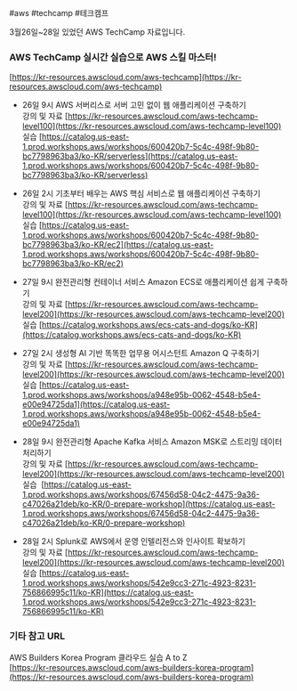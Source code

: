 #aws #techcamp #테크캠프

3월26일~28일 있었던 AWS TechCamp 자료입니다.

### AWS TechCamp 실시간 실습으로 AWS 스킬 마스터!  
[https://kr-resources.awscloud.com/aws-techcamp](https://kr-resources.awscloud.com/aws-techcamp)

- 26일 9시 AWS 서버리스로 서버 고민 없이 웹 애플리케이션 구축하기  
강의 및 자료 [https://kr-resources.awscloud.com/aws-techcamp-level100](https://kr-resources.awscloud.com/aws-techcamp-level100)  
실습 [https://catalog.us-east-1.prod.workshops.aws/workshops/600420b7-5c4c-498f-9b80-bc7798963ba3/ko-KR/serverless](https://catalog.us-east-1.prod.workshops.aws/workshops/600420b7-5c4c-498f-9b80-bc7798963ba3/ko-KR/serverless)

- 26일 2시 기초부터 배우는 AWS 핵심 서비스로 웹 애플리케이션 구축하기  
강의 및 자료 [https://kr-resources.awscloud.com/aws-techcamp-level100](https://kr-resources.awscloud.com/aws-techcamp-level100)  
실습 [https://catalog.us-east-1.prod.workshops.aws/workshops/600420b7-5c4c-498f-9b80-bc7798963ba3/ko-KR/ec2](https://catalog.us-east-1.prod.workshops.aws/workshops/600420b7-5c4c-498f-9b80-bc7798963ba3/ko-KR/ec2)

- 27일 9시 완전관리형 컨테이너 서비스 Amazon ECS로 애플리케이션 쉽게 구축하기  
강의 및 자료 [https://kr-resources.awscloud.com/aws-techcamp-level200](https://kr-resources.awscloud.com/aws-techcamp-level200)  
실습 [https://catalog.workshops.aws/ecs-cats-and-dogs/ko-KR](https://catalog.workshops.aws/ecs-cats-and-dogs/ko-KR)

- 27일 2시 생성형 AI 기반 똑똑한 업무용 어시스턴트 Amazon Q 구축하기  
강의 및 자료 [https://kr-resources.awscloud.com/aws-techcamp-level200](https://kr-resources.awscloud.com/aws-techcamp-level200)  
실습 [https://catalog.us-east-1.prod.workshops.aws/workshops/a948e95b-0062-4548-b5e4-e00e94725da1](https://catalog.us-east-1.prod.workshops.aws/workshops/a948e95b-0062-4548-b5e4-e00e94725da1)
- 28일 9시 완전관리형 Apache Kafka 서비스 Amazon MSK로 스트리밍 데이터 처리하기  
강의 및 자료 [https://kr-resources.awscloud.com/aws-techcamp-level200](https://kr-resources.awscloud.com/aws-techcamp-level200)  
실습  [https://catalog.us-east-1.prod.workshops.aws/workshops/67456d58-04c2-4475-9a36-c47026a21deb/ko-KR/0-prepare-workshop](https://catalog.us-east-1.prod.workshops.aws/workshops/67456d58-04c2-4475-9a36-c47026a21deb/ko-KR/0-prepare-workshop)

- 28일 2시 Splunk로 AWS에서 운영 인텔리전스와 인사이트 확보하기  
강의 및 자료 [https://kr-resources.awscloud.com/aws-techcamp-level200](https://kr-resources.awscloud.com/aws-techcamp-level200)  
실습 [https://catalog.us-east-1.prod.workshops.aws/workshops/542e9cc3-271c-4923-8231-756866995c11/ko-KR](https://catalog.us-east-1.prod.workshops.aws/workshops/542e9cc3-271c-4923-8231-756866995c11/ko-KR)

### 기타 참고 URL
AWS Builders Korea Program 클라우드 실습 A to Z  
[https://kr-resources.awscloud.com/aws-builders-korea-program](https://kr-resources.awscloud.com/aws-builders-korea-program)

